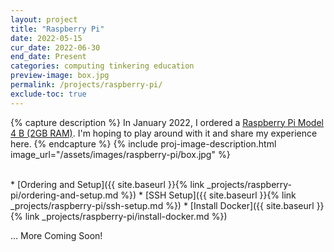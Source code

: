 ```yaml
---
layout: project
title: "Raspberry Pi"
date: 2022-05-15
cur_date: 2022-06-30
end_date: Present
categories: computing tinkering education
preview-image: box.jpg
permalink: /projects/raspberry-pi/
exclude-toc: true
---
```




{% capture description %}
In January 2022, I ordered a [Raspberry Pi Model 4 B (2GB RAM)](https://www.raspberrypi.com/products/raspberry-pi-4-model-b/). I'm hoping to play around with it and share my experience here.
{% endcapture %}
{% include proj-image-description.html image_url="/assets/images/raspberry-pi/box.jpg" %}

<br>
* [Ordering and Setup]({{ site.baseurl }}{% link _projects/raspberry-pi/ordering-and-setup.md %})
* [SSH Setup]({{ site.baseurl }}{% link _projects/raspberry-pi/ssh-setup.md %})
* [Install Docker]({{ site.baseurl }}{% link _projects/raspberry-pi/install-docker.md %})


... More Coming Soon!
